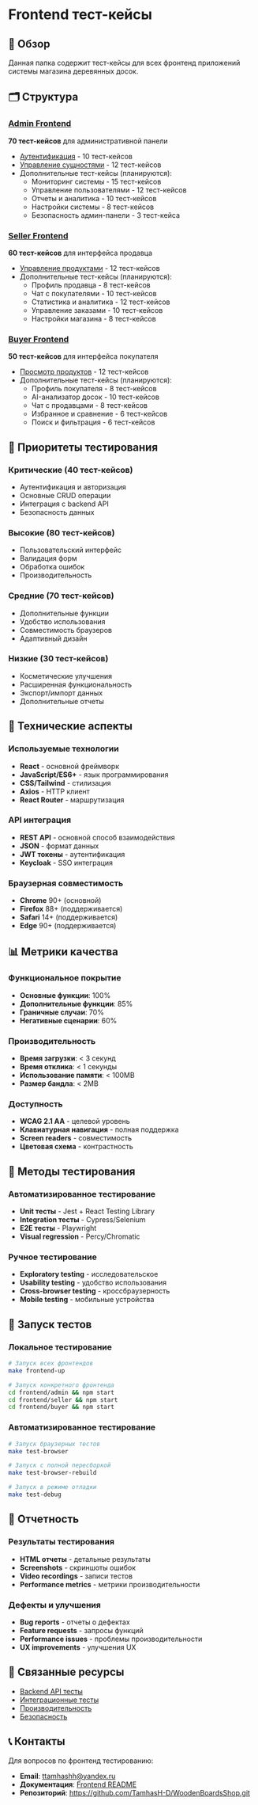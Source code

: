 # Frontend тест-кейсы

## 📱 Обзор

Данная папка содержит тест-кейсы для всех фронтенд приложений системы магазина деревянных досок.

## 🗂 Структура

### [Admin Frontend](./admin/)
**70 тест-кейсов** для административной панели
- [Аутентификация](./admin/admin_authentication.md) - 10 тест-кейсов
- [Управление сущностями](./admin/admin_entity_management.md) - 12 тест-кейсов
- Дополнительные тест-кейсы (планируются):
  - Мониторинг системы - 15 тест-кейсов
  - Управление пользователями - 12 тест-кейсов
  - Отчеты и аналитика - 10 тест-кейсов
  - Настройки системы - 8 тест-кейсов
  - Безопасность админ-панели - 3 тест-кейса

### [Seller Frontend](./seller/)
**60 тест-кейсов** для интерфейса продавца
- [Управление продуктами](./seller/seller_product_management.md) - 12 тест-кейсов
- Дополнительные тест-кейсы (планируются):
  - Профиль продавца - 8 тест-кейсов
  - Чат с покупателями - 10 тест-кейсов
  - Статистика и аналитика - 12 тест-кейсов
  - Управление заказами - 10 тест-кейсов
  - Настройки магазина - 8 тест-кейсов

### [Buyer Frontend](./buyer/)
**50 тест-кейсов** для интерфейса покупателя
- [Просмотр продуктов](./buyer/buyer_product_browsing.md) - 12 тест-кейсов
- Дополнительные тест-кейсы (планируются):
  - Профиль покупателя - 8 тест-кейсов
  - AI-анализатор досок - 10 тест-кейсов
  - Чат с продавцами - 8 тест-кейсов
  - Избранное и сравнение - 6 тест-кейсов
  - Поиск и фильтрация - 6 тест-кейсов

## 🎯 Приоритеты тестирования

### Критические (40 тест-кейсов)
- Аутентификация и авторизация
- Основные CRUD операции
- Интеграция с backend API
- Безопасность данных

### Высокие (80 тест-кейсов)
- Пользовательский интерфейс
- Валидация форм
- Обработка ошибок
- Производительность

### Средние (70 тест-кейсов)
- Дополнительные функции
- Удобство использования
- Совместимость браузеров
- Адаптивный дизайн

### Низкие (30 тест-кейсов)
- Косметические улучшения
- Расширенная функциональность
- Экспорт/импорт данных
- Дополнительные отчеты

## 🔧 Технические аспекты

### Используемые технологии
- **React** - основной фреймворк
- **JavaScript/ES6+** - язык программирования
- **CSS/Tailwind** - стилизация
- **Axios** - HTTP клиент
- **React Router** - маршрутизация

### API интеграция
- **REST API** - основной способ взаимодействия
- **JSON** - формат данных
- **JWT токены** - аутентификация
- **Keycloak** - SSO интеграция

### Браузерная совместимость
- **Chrome** 90+ (основной)
- **Firefox** 88+ (поддерживается)
- **Safari** 14+ (поддерживается)
- **Edge** 90+ (поддерживается)

## 📊 Метрики качества

### Функциональное покрытие
- **Основные функции**: 100%
- **Дополнительные функции**: 85%
- **Граничные случаи**: 70%
- **Негативные сценарии**: 60%

### Производительность
- **Время загрузки**: < 3 секунд
- **Время отклика**: < 1 секунды
- **Использование памяти**: < 100MB
- **Размер бандла**: < 2MB

### Доступность
- **WCAG 2.1 AA** - целевой уровень
- **Клавиатурная навигация** - полная поддержка
- **Screen readers** - совместимость
- **Цветовая схема** - контрастность

## 🧪 Методы тестирования

### Автоматизированное тестирование
- **Unit тесты** - Jest + React Testing Library
- **Integration тесты** - Cypress/Selenium
- **E2E тесты** - Playwright
- **Visual regression** - Percy/Chromatic

### Ручное тестирование
- **Exploratory testing** - исследовательское
- **Usability testing** - удобство использования
- **Cross-browser testing** - кроссбраузерность
- **Mobile testing** - мобильные устройства

## 🚀 Запуск тестов

### Локальное тестирование
```bash
# Запуск всех фронтендов
make frontend-up

# Запуск конкретного фронтенда
cd frontend/admin && npm start
cd frontend/seller && npm start
cd frontend/buyer && npm start
```

### Автоматизированное тестирование
```bash
# Запуск браузерных тестов
make test-browser

# Запуск с полной пересборкой
make test-browser-rebuild

# Запуск в режиме отладки
make test-debug
```

## 📝 Отчетность

### Результаты тестирования
- **HTML отчеты** - детальные результаты
- **Screenshots** - скриншоты ошибок
- **Video recordings** - записи тестов
- **Performance metrics** - метрики производительности

### Дефекты и улучшения
- **Bug reports** - отчеты о дефектах
- **Feature requests** - запросы функций
- **Performance issues** - проблемы производительности
- **UX improvements** - улучшения UX

## 🔗 Связанные ресурсы

- [Backend API тесты](../backend/)
- [Интеграционные тесты](../integration/)
- [Производительность](../performance/)
- [Безопасность](../security/)

## 📞 Контакты

Для вопросов по фронтенд тестированию:
- **Email**: ttamhashh@yandex.ru
- **Документация**: [Frontend README](../../frontend/README.md)
- **Репозиторий**: https://github.com/TamhasH-D/WoodenBoardsShop.git
